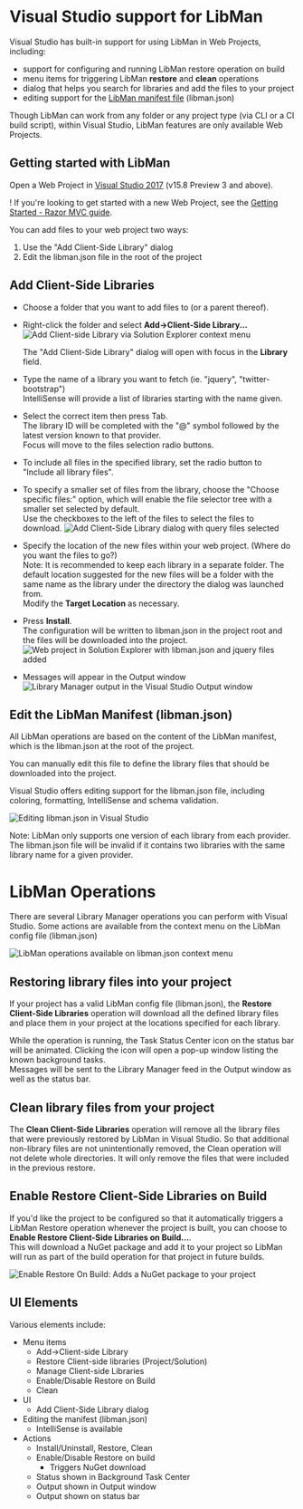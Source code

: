 # Visual Studio support for LibMan

Visual Studio has built-in support for using LibMan in Web Projects, including:

- support for configuring and running LibMan restore operation on build
- menu items for triggering LibMan **restore** and **clean** operations
- dialog that helps you search for libraries and add the files to your project
- editing support for the [LibMan manifest file](libman-manifest) (libman.json)

Though LibMan can work from any folder or any project type (via CLI or a CI build script), within Visual Studio, LibMan features are only available Web Projects.

## Getting started with LibMan

Open a Web Project in [Visual Studio 2017](https://visualstudio.com/vs) (v15.8 Preview 3 and above).

! If you're looking to get started with a new Web Project, see the [Getting Started - Razor MVC guide](getting-started-with-web).

You can add files to your web project two ways:
1. Use the "Add Client-Side Library" dialog
2. Edit the libman.json file in the root of the project

## Add Client-Side Libraries

- Choose a folder that you want to add files to (or a parent thereof).
- Right-click the folder and select **Add->Client-Side Library...**<br>
  ![Add Client-side Library via Solution Explorer context menu](https://user-images.githubusercontent.com/17131343/42005703-baa86756-7a2a-11e8-8a7b-791b75835c6a.png)

  The "Add Client-Side Library" dialog will open with focus in the **Library** field.<br>
- Type the name of a library you want to fetch (ie. "jquery", "twitter-bootstrap")<br>
  IntelliSense will provide a list of libraries starting with the name given.
- Select the correct item then press Tab.<br>
  The library ID will be completed with the "@" symbol followed by the latest version known to that provider.<br>
  Focus will move to the files selection radio buttons.
- To include all files in the specified library, set the radio button to "Include all library files".
- To specify a smaller set of files from the library, choose the "Choose specific files:" option, which will enable the file selector tree with a smaller set selected by default.<br>
  Use the checkboxes to the left of the files to select the files to download.
![Add Client-Side Library dialog with query files selected](https://user-images.githubusercontent.com/17131343/41642784-2499ab88-741e-11e8-9b62-db503d17b660.png)
- Specify the location of the new files within your web project. (Where do you want the files to go?)<br>
  Note: It is recommended to keep each library in a separate folder. The default location suggested for the new files will be a folder with the same name as the library under the directory the dialog was launched from.<br>
  Modify the **Target Location** as necessary.
- Press **Install**.<br>
  The configuration will be written to libman.json in the project root and the files will be downloaded into the project.<br>
![Web project in Solution Explorer with libman.json and jquery files added](https://user-images.githubusercontent.com/17131343/41643578-72bee682-7420-11e8-8008-66dfac003f6a.png)
- Messages will appear in the Output window
![Library Manager output in the Visual Studio Output window](https://user-images.githubusercontent.com/17131343/41643377-d6e4e32e-741f-11e8-9d64-9b62a952f2af.png)

## Edit the LibMan Manifest (libman.json)

All LibMan operations are based on the content of the LibMan manifest, which is the libman.json at the root of the project.

You can manually edit this file to define the library files that should be downloaded into the project.

Visual Studio offers editing support for the libman.json file, including coloring, formatting, IntelliSense and schema validation.

![Editing libman.json in Visual Studio](https://user-images.githubusercontent.com/17131343/41644228-4a552b50-7422-11e8-9a14-0704b5a60f17.png)

Note: LibMan only supports one version of each library from each provider. The libman.json file will be invalid if it contains two libraries with the same library name for a given provider.

# LibMan Operations

There are several Library Manager operations you can perform with Visual Studio.
Some actions are available from the context menu on the LibMan config file (libman.json)

![LibMan operations available on libman.json context menu](https://user-images.githubusercontent.com/17131343/42006690-473b4bac-7a30-11e8-8739-554995484f72.png)

## Restoring library files into your project

If your project has a valid LibMan config file (libman.json), the **Restore Client-Side Libraries** operation will download all the defined library files and place them in your project at the locations specified for each library.

While the operation is running, the Task Status Center icon on the status bar will be animated. Clicking the icon will open a pop-up window listing the known background tasks.<br>
Messages will be sent to the Library Manager feed in the Output window as well as the status bar.

## Clean library files from your project

The **Clean Client-Side Libraries** operation will remove all the library files that were previously restored by LibMan in Visual Studio. So that additional non-library files are not unintentionally removed, the Clean operation will not delete whole directories. It will only remove the files that were included in the previous restore.

## Enable Restore Client-Side Libraries on Build

If you'd like the project to be configured so that it automatically triggers a LibMan Restore operation whenever the project is built, you can choose to **Enable Restore Client-Side Libraries on Build...**.<br>
This will download a NuGet package and add it to your project so LibMan will run as part of the build operation for that project in future builds.

![Enable Restore On Build: Adds a NuGet package to your project](https://user-images.githubusercontent.com/17131343/42007019-49bb0546-7a32-11e8-9e63-5cb48c791121.png)

## UI Elements
Various elements include:
- Menu items
  - Add->Client-side Library
  - Restore Client-side libraries (Project/Solution)
  - Manage Client-side Libraries
  - Enable/Disable Restore on Build
  - Clean
- UI
  - Add Client-Side Library dialog
- Editing the manifest (libman.json)
  - IntelliSense is available
- Actions
  - Install/Uninstall, Restore, Clean
  - Enable/Disable Restore on build
    - Triggers NuGet download
  - Status shown in Background Task Center
  - Output shown in Output window
  - Output shown on status bar